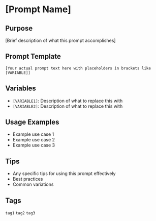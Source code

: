 # [Prompt Name]

## Purpose
[Brief description of what this prompt accomplishes]

## Prompt Template

```
[Your actual prompt text here with placeholders in brackets like [VARIABLE]]
```

## Variables
- `[VARIABLE1]`: Description of what to replace this with
- `[VARIABLE2]`: Description of what to replace this with

## Usage Examples

- Example use case 1
- Example use case 2
- Example use case 3

## Tips
- Any specific tips for using this prompt effectively
- Best practices
- Common variations

## Tags
`tag1` `tag2` `tag3`